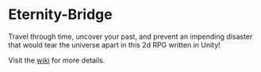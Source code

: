 # Eternity-Bridge
Travel through time, uncover your past, and prevent an impending disaster that would tear the universe apart in this 2d RPG written in Unity!

Visit the [wiki](https://github.com/JoshLamusga/Eternity-Bridge/wiki) for more details.
